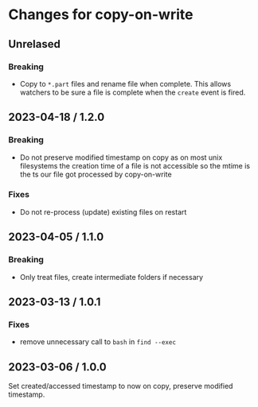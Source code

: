 # Changes for copy-on-write

## Unrelased

### Breaking

* Copy to `*.part` files and rename file when complete. This allows watchers to be sure
  a file is complete when the `create` event is fired.

## 2023-04-18 / 1.2.0

### Breaking

* Do not preserve modified timestamp on copy as on most unix filesystems the
  creation time of a file is not accessible so the mtime is the ts our file
  got processed by copy-on-write

### Fixes

* Do not re-process (update) existing files on restart

## 2023-04-05 / 1.1.0

### Breaking

* Only treat files, create intermediate folders if necessary

## 2023-03-13 / 1.0.1

### Fixes

* remove unnecessary call to `bash` in `find --exec`


## 2023-03-06 / 1.0.0

Set created/accessed timestamp to now on copy, preserve modified timestamp.
